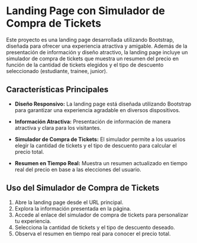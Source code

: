 # Landing Page con Simulador de Compra de Tickets

Este proyecto es una landing page desarrollada utilizando Bootstrap, diseñada para ofrecer una experiencia atractiva y amigable. Además de la presentación de información y diseño atractivo, la landing page incluye un simulador de compra de tickets que muestra un resumen del precio en función de la cantidad de tickets elegidos y el tipo de descuento seleccionado (estudiante, trainee, junior).

## Características Principales

- **Diseño Responsivo:** La landing page está diseñada utilizando Bootstrap para garantizar una experiencia agradable en diversos dispositivos.

- **Información Atractiva:** Presentación de información de manera atractiva y clara para los visitantes.

- **Simulador de Compra de Tickets:** El simulador permite a los usuarios elegir la cantidad de tickets y el tipo de descuento para calcular el precio total.

- **Resumen en Tiempo Real:** Muestra un resumen actualizado en tiempo real del precio en base a las elecciones del usuario.

## Uso del Simulador de Compra de Tickets

1. Abre la landing page desde el URL principal.
2. Explora la información presentada en la página.
3. Accede al enlace del simulador de compra de tickets para personalizar tu experiencia.
4. Selecciona la cantidad de tickets y el tipo de descuento deseado.
5. Observa el resumen en tiempo real para conocer el precio total.
